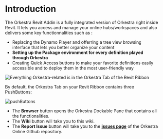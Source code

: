 # Introduction

The Orkestra Revit Addin is a fully integrated version of Orkestra right inside Revit. It lets you access and manage your online hubs/workspaces and also delivers some key functionnalities such as :

* Replacing the Dynamo Player and offerring a tree view browsing interface that lets you better organize your content
* **Setting up the Package environment for every definition played through Orkestra**
* Creating Quick Access buttons to make your favorite definitions easily accessible and to deploy them in the most user-friendly way

![Everything Orkestra-related is in the Orkestra Tab of the Revit Ribbon](https://datashapes.files.wordpress.com/2020/05/revitaddin-2.png?)

By default, the Orkestra Tab on your Revit Ribbon contains three PushButtons:

![pushButtons](https://datashapes.files.wordpress.com/2020/05/pushbuttons.png?)

* The **Browser** button opens the Orkestra Dockable Pane that contains all the functionalities.
* The **Wiki** button will take you to this wiki.
* The **Report Issue** button will take you to the [**issues page**](https://github.com/MostafaElAyoubi/Orkestra_Online/issues) of the Orkestra Online Github repository.

